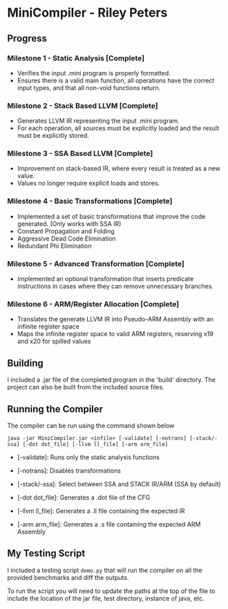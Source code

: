 # MiniCompiler - Riley Peters

## Progress

### Milestone 1 - Static Analysis [Complete]

- Verifies the input .mini program is properly formatted.
- Ensures there is a valid main function, all operations have the 
correct input types, and that all non-void functions return.

### Milestone 2 - Stack Based LLVM [Complete]

- Generates LLVM IR representing the input .mini program.
- For each operation, all sources must be explicitly loaded
and the result must be explicitly stored.

### Milestone 3 - SSA Based LLVM [Complete]

- Improvement on stack-based IR, where every result is treated
as a new value.
- Values no longer require explicit loads and stores.

### Milestone 4 - Basic Transformations [Complete]

- Implemented a set of basic transformations that improve 
the code generated. (Only works with SSA IR)
- Constant Propagation and Folding
- Aggressive Dead Code Elimination
- Redundant Phi Elimination

### Milestone 5 - Advanced Transformation [Complete]

- Implemented an optional transformation that inserts predicate
instructions in cases where they can remove unnecessary branches.

### Milestone 6 - ARM/Register Allocation [Complete]

- Translates the generate LLVM IR into Pseudo-ARM Assembly with
an infinite register space
- Maps the infinite register space to valid ARM registers, reserving
x19 and x20 for spilled values


## Building

I included a .jar file of the completed program in the 'build' directory.
The project can also be built from the included source files.


## Running the Compiler

The compiler can be run using the command shown below

```
java -jar MiniCompiler.jar <infile> [-validate] [-notrans] [-stack/-ssa] [-dot dot_file] [-llvm ll_file] [-arm arm_file]
```
- [-validate]: Runs only the static analysis functions

- [-notrans]: Disables transformations

- [-stack/-ssa]: Select between SSA and STACK IR/ARM (SSA by default)

- [-dot dot_file]: Generates a .dot file of the CFG

- [-llvm ll_file]: Generates a .ll file containing the expected IR 

- [-arm arm_file]: Generates a .s file containing the expected ARM Assembly


## My Testing Script

I included a testing script `demo.py` that will run the compiler on all the provided benchmarks and diff the outputs.

To run the script you will need to update the paths at the top of the file to include the location of the jar file,
test directory, instance of java, etc.
